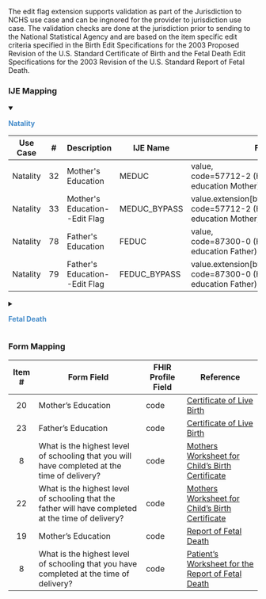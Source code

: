 The edit flag extension supports validation as part of the Jurisdiction to NCHS use case and can be ingnored for the provider to jurisdiction use case.  The validation checks  are done at the jurisdiction prior to sending to the National Statistical Agency and are based on the item specific edit criteria specified in the Birth Edit Specifications for the 2003 Proposed Revision of the U.S. Standard Certificate of Birth and the Fetal Death Edit Specifications for the 2003 Revision of the U.S. Standard Report of Fetal Death.

### IJE Mapping

<style>
 .context-menu {cursor: context-menu; color: #438bca;}
 .context-menu:hover {opacity: 0.5;}
</style>
<details open>

<summary>

<strong class='context-menu' > Natality </strong>

</summary>
<table class='grid'>
<thead>
  <tr>
    <th style='text-align: center'><strong>Use Case</strong></th>
    <th><strong>#</strong></th>
    <th><strong>Description</strong></th>
    <th><strong>IJE Name</strong></th>
    <th><strong>Field</strong></th>
    <th><strong>Type</strong></th>
    <th><strong>Value Set/Comments</strong></th>
  </tr>
</thead>
<tbody>
<tr>
  <td style='text-align: center'>Natality</td>
  <td>32</td>
  <td>Mother's Education</td>
  <td>MEDUC</td>
  <td>value,  <br />code=57712-2 (Highest level of education Mother)</td>
  <td>codeable</td>
  <td><a href='https://build.fhir.org/ig/HL7/vr-common-library/ValueSet-ValueSet-education-level-vr.html'>ValueSetEducationLevelVitalRecords</a></td>
</tr>
<tr>
  <td style='text-align: center'>Natality</td>
  <td>33</td>
  <td>Mother's Education--Edit Flag</td>
  <td>MEDUC_BYPASS</td>
  <td>value.extension[bypassEditFlag].value, <br />code=57712-2 (Highest level of education Mother)</td>
  <td>codeable</td>
  <td><a href='https://build.fhir.org/ig/HL7/vr-common-library/ValueSet-valueset-edit-bypass-01234-vr.html'>ValueSetEditBypass01234VitalRecords</a>, <br />See <a href='usage.html#handling-of-edit-flags'>Handling of edit flags</a></td>
</tr>
<tr>
  <td style='text-align: center'>Natality</td>
  <td>78</td>
  <td>Father's Education</td>
  <td>FEDUC</td>
  <td>value, <br />code=87300-0 (Highest level of education Father)</td>
  <td>codeable</td>
  <td><a href='https://build.fhir.org/ig/HL7/vr-common-library/ValueSet-ValueSet-education-level-vr.html'>ValueSetEducationLevelVitalRecords</a></td>
</tr>
<tr>
  <td style='text-align: center'>Natality</td>
  <td>79</td>
  <td>Father's Education--Edit Flag</td>
  <td>FEDUC_BYPASS</td>
  <td>value.extension[bypassEditFlag].value, <br />code=87300-0 (Highest level of education Father)</td>
  <td>codeable</td>
  <td><a href='https://build.fhir.org/ig/HL7/vr-common-library/ValueSet-valueset-edit-bypass-01234-vr.html'>ValueSetEditBypass01234VitalRecords</a>, <br />See <a href='usage.html#handling-of-edit-flags'>Handling of edit flags</a></td>
</tr>

</tbody>
</table>

</details>
<p></p>

<details>

<summary>

<strong class='context-menu'> Fetal Death </strong>

</summary>
<table class='grid'>
<thead>
  <tr>
    <th style='text-align: center'><strong>Use Case</strong></th>
    <th><strong>#</strong></th>
    <th><strong>Description</strong></th>
    <th><strong>IJE Name</strong></th>
    <th><strong>Field</strong></th>
    <th><strong>Type</strong></th>
    <th><strong>Value Set/Comments</strong></th>
  </tr>
</thead>
<tbody>
<tr>
  <td style='text-align: center'>Fetal Death</td>
  <td>32</td>
  <td>Mother's Education</td>
  <td>MEDUC</td>
  <td>value, <br />code=57712-2 (Highest level of education Mother)</td>
  <td>codeable</td>
  <td><a href='https://build.fhir.org/ig/HL7/vr-common-library/ValueSet-ValueSet-education-level-vr.html'>ValueSetEducationLevelVitalRecords</a></td>
</tr>
<tr>
  <td style='text-align: center'>Fetal Death</td>
  <td>33</td>
  <td>Mother's Education--Edit Flag</td>
  <td>MEDUC_BYPASS</td>
  <td>value.extension[bypassEditFlag].value, <br />code=57712-2 (Highest level of education Mother)</td>
  <td>codeable</td>
  <td><a href='https://build.fhir.org/ig/HL7/vr-common-library/ValueSet-valueset-edit-bypass-01234-vr.html'>ValueSetEditBypass01234VitalRecords</a>, <br />See <a href='usage.html#handling-of-edit-flags'>Handling of edit flags</a></td>
</tr>
<tr>
  <td style='text-align: center'>Fetal Death</td>
  <td>283</td>
  <td>Father's Education</td>
  <td>FEDUC</td>
  <td>value, <br />code=87300-0 (Highest level of education Father)</td>
  <td>codeable</td>
  <td><a href='https://build.fhir.org/ig/HL7/vr-common-library/ValueSet-ValueSet-education-level-vr.html'>ValueSetEducationLevelVitalRecords</a></td>
</tr>
<tr>
  <td style='text-align: center'>Fetal Death</td>
  <td>284</td>
  <td>Father's Education--Edit Flag</td>
  <td>FEDUC_BYPASS</td>
  <td>value.extension[bypassEditFlag].value, <br />code=87300-0 (Highest level of education Father)</td>
  <td>codeable</td>
  <td><a href='https://build.fhir.org/ig/HL7/vr-common-library/ValueSet-valueset-edit-bypass-01234-vr.html'>ValueSetEditBypass01234VitalRecords</a>, <br />See <a href='usage.html#handling-of-edit-flags'>Handling of edit flags</a></td>
</tr>

</tbody>
</table>

</details>
<p></p>


### Form Mapping
<table class='grid'>
<thead>
  <tr>
    <th style='text-align: center'><strong>Item #</strong></th>
    <th><strong>Form Field</strong></th>
    <th><strong>FHIR Profile Field</strong></th>
    <th><strong>Reference</strong></th>
  </tr>
</thead>
<tbody>
<tr>
  <td style='text-align: center'>20</td>
  <td>Mother’s Education</td>
  <td>code</td>
  <td><a href='https://www.cdc.gov/nchs/data/dvs/birth11-03final-ACC.pdf'> Certificate of Live Birth</a></td>
</tr>
<tr>
  <td style='text-align: center'>23</td>
  <td>Father’s Education</td>
  <td>code</td>
  <td><a href='https://www.cdc.gov/nchs/data/dvs/birth11-03final-ACC.pdf'> Certificate of Live Birth</a></td>
</tr>
<tr>
  <td style='text-align: center'>8</td>
  <td>What is the highest level of schooling that you will have completed at the time of delivery?</td>
  <td>code</td>
  <td><a href='https://www.cdc.gov/nchs/data/dvs/moms-worksheet-2016-508.pdf'> Mothers Worksheet for Child’s Birth Certificate</a></td>
</tr>
<tr>
  <td style='text-align: center'>22</td>
  <td>What is the highest level of schooling that the father will have completed at the time of delivery?</td>
  <td>code</td>
  <td><a href='https://www.cdc.gov/nchs/data/dvs/moms-worksheet-2016-508.pdf'> Mothers Worksheet for Child’s Birth Certificate</a></td>
</tr>
<tr>
  <td style='text-align: center'>19</td>
  <td>Mother’s Education</td>
  <td>code</td>
  <td><a href='https://www.cdc.gov/nchs/data/dvs/FDEATH11-03finalACC.pdf'> Report of Fetal Death</a></td>
</tr>
<tr>
  <td style='text-align: center'>8</td>
  <td>What is the highest level of schooling that you have completed at the time of delivery?</td>
  <td>code</td>
  <td><a href='https://www.cdc.gov/nchs/data/dvs/fetal-death-mother-worksheet-english-2019-508.pdf'> Patient’s Worksheet for the Report of Fetal Death</a></td>
</tr>
</tbody>
</table>
